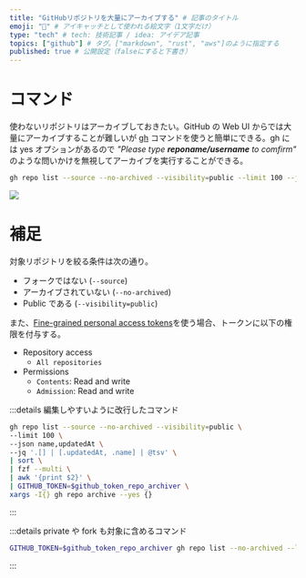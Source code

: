 ```yaml
---
title: "GitHubリポジトリを大量にアーカイブする" # 記事のタイトル
emoji: "🗼" # アイキャッチとして使われる絵文字（1文字だけ）
type: "tech" # tech: 技術記事 / idea: アイデア記事
topics: ["github"] # タグ。["markdown", "rust", "aws"]のように指定する
published: true # 公開設定（falseにすると下書き）
---
```


# コマンド

使わないリポジトリはアーカイブしておきたい。GitHub の Web UI からでは大量にアーカイブすることが難しいが [gh](https://cli.github.com/) コマンドを使うと簡単にできる。gh には yes オプションがあるので _"Please type **reponame/username** to comfirm"_ のような問いかけを無視してアーカイブを実行することができる。

```bash
gh repo list --source --no-archived --visibility=public --limit 100 --json name,updatedAt --jq '.[] | [.updatedAt, .name] | @tsv' | sort | fzf --multi | awk '{print $2}' | GITHUB_TOKEN=$github_token_repo_archiver xargs -I{} gh repo archive --yes {}
```

<!-- ![](https://storage.googleapis.com/zenn-user-upload/bbfb3a7e9984-20250115.gif) -->

![](/images/6740ea82b3a280/bbfb3a7e9984-20250115.gif)

# 補足

対象リポジトリを絞る条件は次の通り。

- フォークではない (`--source`)
- アーカイブされていない (`--no-archived`)
- Public である (`--visibility=public`)

また、[Fine-grained personal access tokens](https://docs.github.com/authentication/keeping-your-account-and-data-secure/managing-your-personal-access-tokens)を使う場合、トークンに以下の権限を付与する。

- Repository access
	- `All repositories`
- Permissions
	- `Contents`: Read and write
	- `Admission`: Read and write

:::details 編集しやすいように改行したコマンド
```bash
gh repo list --source --no-archived --visibility=public \
--limit 100 \
--json name,updatedAt \
--jq '.[] | [.updatedAt, .name] | @tsv' \
| sort \
| fzf --multi \
| awk '{print $2}' \
| GITHUB_TOKEN=$github_token_repo_archiver \
xargs -I{} gh repo archive --yes {}
```
:::

:::details private や fork も対象に含めるコマンド
```bash
GITHUB_TOKEN=$github_token_repo_archiver gh repo list --no-archived --limit 200 --json name,updatedAt,visibility --jq '.[] | [.updatedAt, .visibility, .name] | @tsv' | sort | fzf --multi | awk '{print $3}' | GITHUB_TOKEN=$github_token_repo_archiver xargs -I{} gh repo archive --yes {}
```
:::

